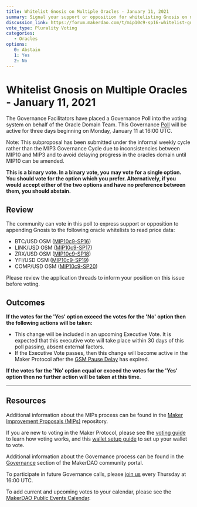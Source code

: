 ```yaml
---
title: Whitelist Gnosis on Multiple Oracles - January 11, 2021
summary: Signal your support or opposition for whitelisting Gnosis on multiple oracles
discussion_link: https://forum.makerdao.com/t/mip10c9-sp16-whitelist-gnosis-maker-adapter-contract-on-btc-usd-oracle/5685
vote_type: Plurality Voting
categories:
   - Oracles
options:
   0: Abstain
   1: Yes
   2: No
---
```

# Whitelist Gnosis on Multiple Oracles - January 11, 2021

The Governance Facilitators have placed a Governance Poll into the voting system on behalf of the Oracle Domain Team. This Governance [Poll](https://community-development.makerdao.com/en/learn/governance/on-chain-gov) will be active for three days beginning on Monday, January 11 at 16:00 UTC.

Note: This subproposal has been submitted under the informal weekly cycle rather than the MIP3 Governance Cycle due to inconsistencies between MIP10 and MIP3 and to avoid delaying progress in the oracles domain until MIP10 can be amended.

**This is a binary vote. In a binary vote, you may vote for a single option. You should vote for the option which you prefer. Alternatively, if you would accept either of the two options and have no preference between them, you should abstain.**

## Review

The community can vote in this poll to express support or opposition to appending Gnosis to the following oracle whitelists to read price data:
* BTC/USD OSM ([MIP10c9-SP16](https://forum.makerdao.com/t/mip10c9-sp16-whitelist-gnosis-maker-adapter-contract-on-btc-usd-oracle/5685))
* LINK/USD OSM ([MIP10c9-SP17](https://forum.makerdao.com/t/mip10c9-sp17-subproposal-to-whitelist-gnosis-maker-adapter-contract-for-link-usd-oracle-access/5686))
* ZRX/USD OSM ([MIP10c9-SP18](https://forum.makerdao.com/t/mip10c9-sp18-subproposal-to-whitelist-gnosis-maker-adapter-contract-for-zrx-usd-oracle-access/5687))
* YFI/USD OSM ([MIP10c9-SP19](https://forum.makerdao.com/t/mip10c9-sp19-subproposal-to-whitelist-gnosis-maker-adapter-contract-for-yfi-usd-oracle-access/5688))
* COMP/USD OSM ([MIP10c9-SP20](https://forum.makerdao.com/t/mip10c9-sp20-subproposal-to-whitelist-gnosis-maker-adapter-contract-for-comp-usd-oracle-access/5689))

Please review the application threads to inform your position on this issue before voting.

## Outcomes

**If the votes for the 'Yes' option exceed the votes for the 'No' option then the following actions will be taken:**
* This change will be included in an upcoming Executive Vote. It is expected that this executive vote will take place within 30 days of this poll passing, absent external factors.
* If the Executive Vote passes, then this change will become active in the Maker Protocol after the [GSM Pause Delay](https://community-development.makerdao.com/en/learn/governance/param-gsm-pause-delay) has expired.

**If the votes for the 'No' option equal or exceed the votes for the 'Yes' option then no further action will be taken at this time.**  

---

## Resources

Additional information about the MIPs process can be found in the [Maker Improvement Proposals (MIPs)](https://github.com/makerdao/mips) repository.

If you are new to voting in the Maker Protocol, please see the [voting guide](https://community-development.makerdao.com/en/learn/governance/how-voting-works/) to learn how voting works, and this [wallet setup guide](https://community-development.makerdao.com/en/learn/governance/voting-setup/) to set up your wallet to vote.

Additional information about the Governance process can be found in the [Governance](https://community-development.makerdao.com/en/learn/governance) section of the MakerDAO community portal.

To participate in future Governance calls, please [join us](https://github.com/makerdao/community/tree/master/governance/governance-and-risk-meetings) every Thursday at 16:00 UTC.

To add current and upcoming votes to your calendar, please see the [MakerDAO Public Events Calendar](https://calendar.google.com/calendar/embed?src=makerdao.com_3efhm2ghipksegl009ktniomdk%40group.calendar.google.com&ctz=UTC&mode=week&showCalendars=0&showPrint=0).